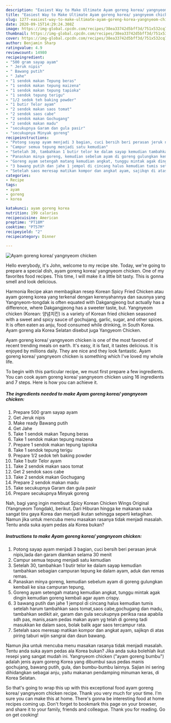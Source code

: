 ```yaml
---
description: "Easiest Way to Make Ultimate Ayam goreng korea/ yangnyeom chicken"
title: "Easiest Way to Make Ultimate Ayam goreng korea/ yangnyeom chicken"
slug: 1277-easiest-way-to-make-ultimate-ayam-goreng-korea-yangnyeom-chicken
date: 2020-09-15T14:29:24.308Z
image: https://img-global.cpcdn.com/recipes/38ea33742d5bff3d/751x532cq70/ayam-goreng-korea-yangnyeom-chicken-foto-resep-utama.jpg
thumbnail: https://img-global.cpcdn.com/recipes/38ea33742d5bff3d/751x532cq70/ayam-goreng-korea-yangnyeom-chicken-foto-resep-utama.jpg
cover: https://img-global.cpcdn.com/recipes/38ea33742d5bff3d/751x532cq70/ayam-goreng-korea-yangnyeom-chicken-foto-resep-utama.jpg
author: Benjamin Sharp
ratingvalue: 4.9
reviewcount: 14980
recipeingredient:
- "500 gram sayap ayam"
- " Jeruk nipis"
- " Bawang putih"
- " Jahe"
- "1 sendok makan Tepung beras"
- "1 sendok makan tepung maizena"
- "1 sendok makan tepung tapioka"
- "1 sendok tepung terigu"
- "1/2 sedok teh baking powder"
- "1 butir Telor ayam"
- "2 sendok makan saos tomat"
- "2 sendok saos cabe"
- "2 sendok makan Gochugang"
- "2 sendok makan madu"
- "secukupnya Garam dan gula pasir"
- "secukupnya Minyak goreng"
recipeinstructions:
- "Potong sayap ayam menjadi 3 bagian, cuci bersih beri perasan jeruk nipis,lada dan garam diamkan selama 30 menit"
- "Campur semua tepung menjadi satu kemudian"
- "Setelah 30, tambahkan 1 butir telor ke dalam sayap kemudian tambahkan sebagian campuran tepung ke dalam ayam, aduk dan remas remas."
- "Panaskan minya goreng, kemudian sebelum ayam di goreng gulungkan kembali ke sisa campuran tepung,"
- "Goreng ayam setengah matang kemudian angkat, tunggu mintak agak dingin kemudian goreng kembali agar ayam crispy."
- "3 bawang putih dan jahe 1 jempol di cincang halus kemudian tumis setelah harum tambahkan saos tomat,saos cabe,gochugang dan madu, tambahkan sedikit air, garam dan gula secukupnya periksa rasa apabila sdh pas, manis,asam pedas makan ayam yg telah di goreng tadi masukkan ke dalam saos, bolak balik agar saos tercampur rata."
- "Setelah saos meresap matikan kompor dan angkat ayam, sajikqn di atas piring taburi wijin sangrai dan daun bawang."
categories:
- Recipe
tags:
- ayam
- goreng
- korea

katakunci: ayam goreng korea 
nutrition: 199 calories
recipecuisine: American
preptime: "PT18M"
cooktime: "PT57M"
recipeyield: "2"
recipecategory: Dinner

---
```



![Ayam goreng korea/ yangnyeom chicken](https://img-global.cpcdn.com/recipes/38ea33742d5bff3d/751x532cq70/ayam-goreng-korea-yangnyeom-chicken-foto-resep-utama.jpg)

Hello everybody, it's John, welcome to my recipe site. Today, we're going to prepare a special dish, ayam goreng korea/ yangnyeom chicken. One of my favorites food recipes. This time, I will make it a little bit tasty. This is gonna smell and look delicious.

Harmonia Recipe akan membagikan resep Korean Spicy Fried Chicken atau ayam goreng korea yang terkenal dengan kerenyahannya dan sausnya yang Yangnyeom-tongdak is often equated with Dakgangjeong but actually has a difference, where Dakgangjeong has a sweeter taste, but. Yangnyeom chicken (Korean: 양념치킨) is a variety of Korean fried chicken seasoned with a sweet and spicy sauce of gochujang, garlic, sugar, and other spices. It is often eaten as anju, food consumed while drinking, in South Korea. Ayam goreng ala Korea Selatan disebut juga Yangyeom Chicken.

Ayam goreng korea/ yangnyeom chicken is one of the most favored of recent trending meals on earth. It's easy, it is fast, it tastes delicious. It is enjoyed by millions daily. They are nice and they look fantastic. Ayam goreng korea/ yangnyeom chicken is something which I've loved my whole life.


To begin with this particular recipe, we must first prepare a few ingredients. You can cook ayam goreng korea/ yangnyeom chicken using 16 ingredients and 7 steps. Here is how you can achieve it.

<!--inarticleads1-->

##### The ingredients needed to make Ayam goreng korea/ yangnyeom chicken:

1. Prepare 500 gram sayap ayam
1. Get  Jeruk nipis
1. Make ready  Bawang putih
1. Get  Jahe
1. Take 1 sendok makan Tepung beras
1. Take 1 sendok makan tepung maizena
1. Prepare 1 sendok makan tepung tapioka
1. Take 1 sendok tepung terigu
1. Prepare 1/2 sedok teh baking powder
1. Take 1 butir Telor ayam
1. Take 2 sendok makan saos tomat
1. Get 2 sendok saos cabe
1. Take 2 sendok makan Gochugang
1. Prepare 2 sendok makan madu
1. Take secukupnya Garam dan gula pasir
1. Prepare secukupnya Minyak goreng


Nah, bagi yang ingin membuat Spicy Korean Chicken Wings Original (Yangnyeom Tongdak), berikut. Dari Hiburan hingga ke makanan suka sangat tiru gaya Korea dan menjadi ikutan sehingga seperti ketagihan. Namun jika untuk mencuba menu masakan rasanya tidak menjadi masalah. Tentu anda suka ayam pedas ala Korea bukan? 

<!--inarticleads2-->

##### Instructions to make Ayam goreng korea/ yangnyeom chicken:

1. Potong sayap ayam menjadi 3 bagian, cuci bersih beri perasan jeruk nipis,lada dan garam diamkan selama 30 menit
1. Campur semua tepung menjadi satu kemudian
1. Setelah 30, tambahkan 1 butir telor ke dalam sayap kemudian tambahkan sebagian campuran tepung ke dalam ayam, aduk dan remas remas.
1. Panaskan minya goreng, kemudian sebelum ayam di goreng gulungkan kembali ke sisa campuran tepung,
1. Goreng ayam setengah matang kemudian angkat, tunggu mintak agak dingin kemudian goreng kembali agar ayam crispy.
1. 3 bawang putih dan jahe 1 jempol di cincang halus kemudian tumis setelah harum tambahkan saos tomat,saos cabe,gochugang dan madu, tambahkan sedikit air, garam dan gula secukupnya periksa rasa apabila sdh pas, manis,asam pedas makan ayam yg telah di goreng tadi masukkan ke dalam saos, bolak balik agar saos tercampur rata.
1. Setelah saos meresap matikan kompor dan angkat ayam, sajikqn di atas piring taburi wijin sangrai dan daun bawang.


Namun jika untuk mencuba menu masakan rasanya tidak menjadi masalah. Tentu anda suka ayam pedas ala Korea bukan? Jika anda suka bolehlah ikut resepi yang sangat mudah ini. Yangnyeom chicken (&#34;ayam goreng bumbu&#34;) adalah jenis ayam goreng Korea yang dibumbui saus pedas manis gochujang, bawang putih, gula, dan bumbu-bumbu lainnya. Sajian ini sering dihidangkan sebagai anju, yaitu makanan pendamping minuman keras, di Korea Selatan. 

So that's going to wrap this up with this exceptional food ayam goreng korea/ yangnyeom chicken recipe. Thank you very much for your time. I'm sure you can make this at home. There's gonna be interesting food at home recipes coming up. Don't forget to bookmark this page on your browser, and share it to your family, friends and colleague. Thank you for reading. Go on get cooking!
